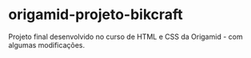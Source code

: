 # origamid-projeto-bikcraft
Projeto final desenvolvido no curso de HTML e CSS da Origamid - com algumas modificações.
